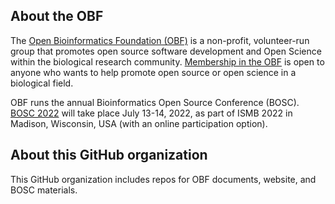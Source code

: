 ## About the OBF
The [Open Bioinformatics Foundation (OBF)](https://open-bio.org/) is a non-profit, volunteer-run group that promotes open source software development and Open Science within the biological research community.
[Membership in the OBF](https://www.open-bio.org/membership/) is open to anyone who wants to help promote open source or open science in a biological field.

OBF runs the annual Bioinformatics Open Source Conference (BOSC). [BOSC 2022](https://open-bio.org/events/bosc) will take place July 13-14, 2022, as part of ISMB 2022 in Madison, Wisconsin, USA (with an online participation option).

## About this GitHub organization
This GitHub organization includes repos for OBF documents, website, and BOSC materials.
